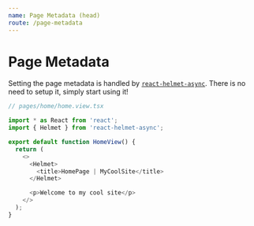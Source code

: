 ```yaml
---
name: Page Metadata (head)
route: /page-metadata
---
```


# Page Metadata

Setting the page metadata is handled by [`react-helmet-async`](https://github.com/staylor/react-helmet-async).
There is no need to setup it, simply start using it!

```typescript jsx
// pages/home/home.view.tsx

import * as React from 'react';
import { Helmet } from 'react-helmet-async';

export default function HomeView() {
  return (
    <>
      <Helmet>
        <title>HomePage | MyCoolSite</title>
      </Helmet>

      <p>Welcome to my cool site</p>
    </>
  );
}
```
